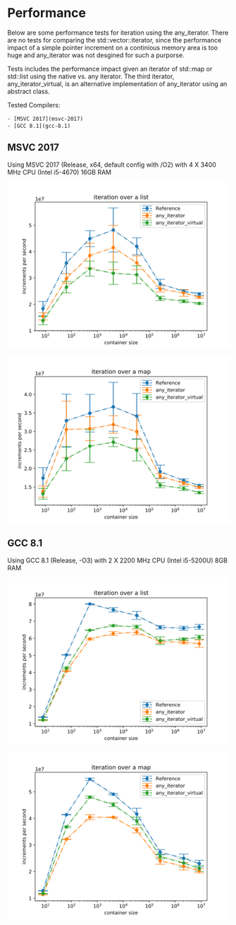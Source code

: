 # Performance

Below are some performance tests for iteration using the any_iterator.
There are no tests for comparing the std\::vector\::iterator, since the performance impact
of a simple pointer increment on a continious memory area is too huge and any_iterator was not desgined
for such a purporse.

Tests includes the performance impact given an iterator of std\::map or std\::list using the native vs. any iterator.
The third iterator, any_iterator_virtual, is an alternative implementation of any_iterator using an abstract class.

Tested Compilers:

    - [MSVC 2017](msvc-2017)
    - [GCC 8.1](gcc-8.1)

## MSVC 2017

Using MSVC 2017 (Release, x64, default config with /O2) with
4 X 3400 MHz CPU (Intel i5-4670)
16GB RAM

![List Iteration](./benchmark_results/list_iteration_msvc.svg)

![Map Iteration](./benchmark_results/map_iteration_msvc.svg)

## GCC 8.1

Using GCC 8.1 (Release, -O3) with 
2 X 2200 MHz CPU (Intel i5-5200U)
8GB RAM

![List Iteration](./benchmark_results/list_iteration_gcc.svg)

![Map Iteration](./benchmark_results/map_iteration_gcc.svg)

